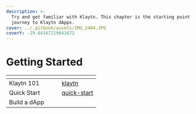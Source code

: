 ```yaml
---
description: >-
  Try and get familiar with Klaytn. This chapter is the starting point of your
  journey to Klaytn dApps.
cover: ../.gitbook/assets/IMG_2404.JPG
coverY: -19.64167219641672
---
```


# Getting Started

<table data-view="cards"><thead><tr><th></th><th></th><th></th><th data-hidden data-card-target data-type="content-ref"></th></tr></thead><tbody><tr><td>Klaytn 101</td><td></td><td></td><td><a href="../klaytn/">klaytn</a></td></tr><tr><td>Quick Start</td><td></td><td></td><td><a href="quick-start/">quick-start</a></td></tr><tr><td>Build a dApp</td><td></td><td></td><td></td></tr></tbody></table>
